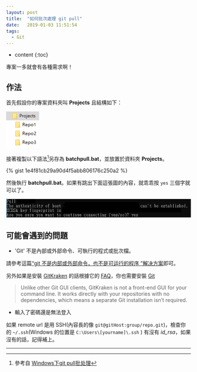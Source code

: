```yaml
---
layout: post
title:  "如何批次處理 git pull"
date:   2019-01-03 11:51:54
tags:  
  - Git
---
```


* content
{:toc}

專案一多就會有各種需求啊！

<!-- more -->

## 作法

首先假設你的專案資料夾叫 **Projects** 且結構如下：

![project folder structure](/files/projectFolderStructure.png)

接著複製以下語法[^1]另存為 **batchpull.bat**，並放置於資料夾 **Projects**。

{% gist 1e4f81cb29a90d4f5abb806176c250a2 %}

然後執行 **batchpull.bat**。如果有跳出下面這張圖的內容，就乖乖按 `yes` 三個字就可以了。

![batch pull](/files/batchPull.png)

## 可能會遇到的問題

+ 'Git' 不是內部或外部命令、可執行的程式或批次檔。 

請參考這篇[“git 不是内部或外部命令，也不是可运行的程序 ”解决方案](https://blog.csdn.net/c20081052/article/details/78418858)即可。

另外如果是安裝 [GitKraken](https://www.gitkraken.com/) 的話根據它的 [FAQ](https://support.gitkraken.com/faq/)，你也需要安裝 [Git](https://git-scm.com/)

> Unlike other Git GUI clients, GitKraken is not a front-end GUI for your command line. It works directly with your repositories with no dependencies, which means a separate Git installation isn’t required.

+ 輸入了密碼還是無法登入

如果 remote url 是用 SSH(內容長的像 `git@gitHost:group/repo.git`)，檢查你的 `~/.ssh`(Windows 的位置是 `C:\Users\[yourname]\.ssh` ) 有沒有 *id_rsa*，如果沒有的話，記得補上。

----

[^1]: 參考自 [Windows下git pull批处理](http://www.jheng.top/post/47539.html)